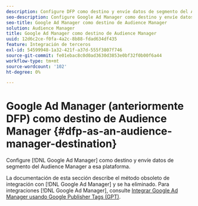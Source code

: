 ```yaml
---
description: Configure DFP como destino y envíe datos de segmento del Audience Manager a esa plataforma.
seo-description: Configure Google Ad Manager como destino y envíe datos de segmento del Audience Manager a esa plataforma.
seo-title: Google Ad Manager como destino de Audience Manager
solution: Audience Manager
title: Google Ad Manager como destino de Audience Manager
uuid: 12d6c2ce-f0fa-4a2c-8b88-fdad634df435
feature: Integración de terceros
exl-id: 54599948-1a32-421f-a37d-555f3807f746
source-git-commit: fe01ebac8c0d0ad3630d3853e0bf32f0b00f6a44
workflow-type: tm+mt
source-wordcount: '102'
ht-degree: 0%

---
```


# Google Ad Manager (anteriormente DFP) como destino de Audience Manager {#dfp-as-an-audience-manager-destination}

Configure [!DNL Google Ad Manager] como destino y envíe datos de segmento del Audience Manager a esa plataforma.

La documentación de esta sección describe el método obsoleto de integración con [!DNL Google Ad Manager] y se ha eliminado. Para integraciones [!DNL Google Ad Manager], consulte [Integrar Google Ad Manager usando Google Publisher Tags (GPT)](../integration/gpt-aam-destination/gpt-aam-requirements.md).
